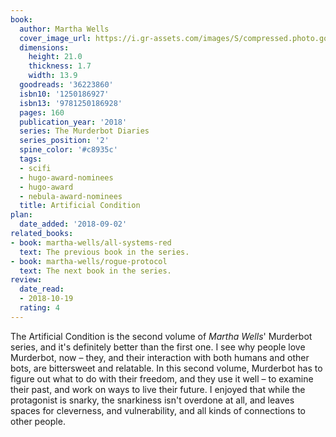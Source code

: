 ```yaml
---
book:
  author: Martha Wells
  cover_image_url: https://i.gr-assets.com/images/S/compressed.photo.goodreads.com/books/1505590203l/36223860._SY475_.jpg
  dimensions:
    height: 21.0
    thickness: 1.7
    width: 13.9
  goodreads: '36223860'
  isbn10: '1250186927'
  isbn13: '9781250186928'
  pages: 160
  publication_year: '2018'
  series: The Murderbot Diaries
  series_position: '2'
  spine_color: '#c8935c'
  tags:
  - scifi
  - hugo-award-nominees
  - hugo-award
  - nebula-award-nominees
  title: Artificial Condition
plan:
  date_added: '2018-09-02'
related_books:
- book: martha-wells/all-systems-red
  text: The previous book in the series.
- book: martha-wells/rogue-protocol
  text: The next book in the series.
review:
  date_read:
  - 2018-10-19
  rating: 4
---
```


The Artificial Condition is the second volume of *Martha Wells*' Murderbot series, and it's definitely better than the
first one. I see why people love Murderbot, now – they, and their interaction with both humans and other bots, are
bittersweet and relatable. In this second volume, Murderbot has to figure out what to do with their freedom, and they
use it well – to examine their past, and work on ways to live their future. I enjoyed that while the protagonist is
snarky, the snarkiness isn't overdone at all, and leaves spaces for cleverness, and vulnerability, and all kinds of
connections to other people.
